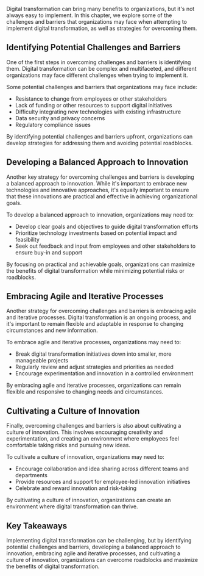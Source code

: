 
Digital transformation can bring many benefits to organizations, but it's not always easy to implement. In this chapter, we explore some of the challenges and barriers that organizations may face when attempting to implement digital transformation, as well as strategies for overcoming them.

Identifying Potential Challenges and Barriers
---------------------------------------------

One of the first steps in overcoming challenges and barriers is identifying them. Digital transformation can be complex and multifaceted, and different organizations may face different challenges when trying to implement it.

Some potential challenges and barriers that organizations may face include:

* Resistance to change from employees or other stakeholders
* Lack of funding or other resources to support digital initiatives
* Difficulty integrating new technologies with existing infrastructure
* Data security and privacy concerns
* Regulatory compliance issues

By identifying potential challenges and barriers upfront, organizations can develop strategies for addressing them and avoiding potential roadblocks.

Developing a Balanced Approach to Innovation
--------------------------------------------

Another key strategy for overcoming challenges and barriers is developing a balanced approach to innovation. While it's important to embrace new technologies and innovative approaches, it's equally important to ensure that these innovations are practical and effective in achieving organizational goals.

To develop a balanced approach to innovation, organizations may need to:

* Develop clear goals and objectives to guide digital transformation efforts
* Prioritize technology investments based on potential impact and feasibility
* Seek out feedback and input from employees and other stakeholders to ensure buy-in and support

By focusing on practical and achievable goals, organizations can maximize the benefits of digital transformation while minimizing potential risks or roadblocks.

Embracing Agile and Iterative Processes
---------------------------------------

Another strategy for overcoming challenges and barriers is embracing agile and iterative processes. Digital transformation is an ongoing process, and it's important to remain flexible and adaptable in response to changing circumstances and new information.

To embrace agile and iterative processes, organizations may need to:

* Break digital transformation initiatives down into smaller, more manageable projects
* Regularly review and adjust strategies and priorities as needed
* Encourage experimentation and innovation in a controlled environment

By embracing agile and iterative processes, organizations can remain flexible and responsive to changing needs and circumstances.

Cultivating a Culture of Innovation
-----------------------------------

Finally, overcoming challenges and barriers is also about cultivating a culture of innovation. This involves encouraging creativity and experimentation, and creating an environment where employees feel comfortable taking risks and pursuing new ideas.

To cultivate a culture of innovation, organizations may need to:

* Encourage collaboration and idea sharing across different teams and departments
* Provide resources and support for employee-led innovation initiatives
* Celebrate and reward innovation and risk-taking

By cultivating a culture of innovation, organizations can create an environment where digital transformation can thrive.

Key Takeaways
-------------

Implementing digital transformation can be challenging, but by identifying potential challenges and barriers, developing a balanced approach to innovation, embracing agile and iterative processes, and cultivating a culture of innovation, organizations can overcome roadblocks and maximize the benefits of digital transformation.
